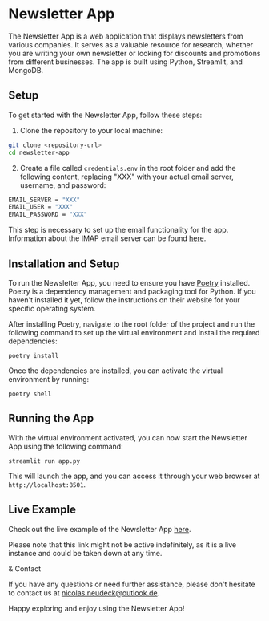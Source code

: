 # Newsletter App

The Newsletter App is a web application that displays newsletters from various companies. It serves as a valuable resource for research, whether you are writing your own newsletter or looking for discounts and promotions from different businesses. The app is built using Python, Streamlit, and MongoDB.

## Setup

To get started with the Newsletter App, follow these steps:

1. Clone the repository to your local machine:
```bash
git clone <repository-url>
cd newsletter-app
```

2. Create a file called `credentials.env` in the root folder and add the following content, replacing "XXX" with your actual email server, username, and password:
```bash
EMAIL_SERVER = "XXX"
EMAIL_USER = "XXX"
EMAIL_PASSWORD = "XXX"
```
This step is necessary to set up the email functionality for the app. Information about the IMAP email server can be found [here](https://www.systoolsgroup.com/imap/).

## Installation and Setup

To run the Newsletter App, you need to ensure you have [Poetry](https://python-poetry.org/) installed. Poetry is a dependency management and packaging tool for Python. If you haven't installed it yet, follow the instructions on their website for your specific operating system.

After installing Poetry, navigate to the root folder of the project and run the following command to set up the virtual environment and install the required dependencies:

```
poetry install
```

Once the dependencies are installed, you can activate the virtual environment by running:

```
poetry shell
```

## Running the App

With the virtual environment activated, you can now start the Newsletter App using the following command:

```
streamlit run app.py
```

This will launch the app, and you can access it through your web browser at `http://localhost:8501`.

## Live Example

Check out the live example of the Newsletter App [here](http://www.example-newsletter-app.com).

Please note that this link might not be active indefinitely, as it is a live instance and could be taken down at any time.

& Contact

If you have any questions or need further assistance, please don't hesitate to contact us at [nicolas.neudeck@outlook.de](mailto:nicolas.neudeck@outlook.de).

Happy exploring and enjoy using the Newsletter App!